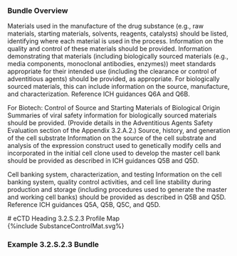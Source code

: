 ### Bundle Overview
<p>Materials used in the manufacture of the drug substance (e.g., raw materials, starting materials, solvents, reagents, catalysts) should be listed, identifying where each material is used in the process. Information on the quality and control of these materials should be provided. Information demonstrating that materials (including biologically sourced materials (e.g., media components, monoclonal antibodies, enzymes)) meet standards appropriate for their intended use (including the clearance or control of adventitious agents) should be provided, as appropriate. For biologically sourced materials, this can include information on the source, manufacture, and characterization. Reference ICH guidances Q6A and Q6B. 
</p>
<p>
For Biotech:  Control of Source and Starting Materials of Biological Origin Summaries of viral safety information for biologically sourced materials should be provided. (Provide details in the Adventitious Agents Safety Evaluation section of the Appendix 3.2.A.2.) 
Source, history, and generation of the cell substrate Information on the source of the cell substrate and analysis of the expression construct used to genetically modify cells and incorporated in the initial cell clone used to develop the master cell bank should be provided as described in ICH guidances Q5B and Q5D. 
</p>
<p>
Cell banking system, characterization, and testing Information on the cell banking system, quality control activities, and cell line stability during production and storage (including procedures used to generate the master and working cell banks) should be provided as described in Q5B and Q5D. Reference ICH guidances Q5A, Q5B, Q5C, and Q5D. 
</p>
# eCTD Heading 3.2.S.2.3 Profile Map

<div>{%include SubstanceControlMat.svg%}</div>

### Example 3.2.S.2.3 Bundle